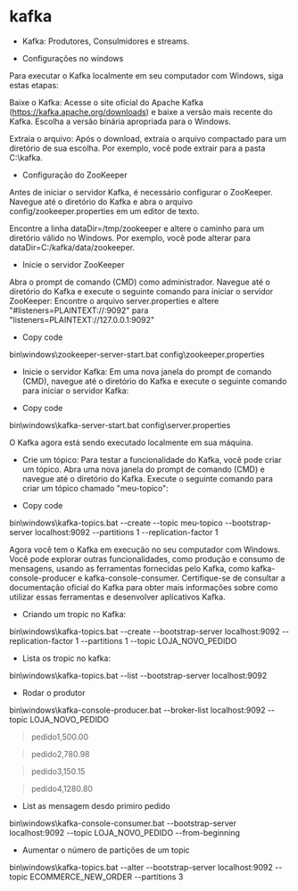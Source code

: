 # kafka

- Kafka: Produtores, Consulmidores e streams.


- Configurações no windows

Para executar o Kafka localmente em seu computador com Windows, siga estas etapas:

Baixe o Kafka: Acesse o site oficial do Apache Kafka (https://kafka.apache.org/downloads) e baixe a versão mais recente do Kafka. Escolha a versão binária apropriada para o Windows.

Extraia o arquivo: Após o download, extraia o arquivo compactado para um diretório de sua escolha. Por exemplo, você pode extrair para a pasta C:\kafka.

- Configuração do ZooKeeper

Antes de iniciar o servidor Kafka, é necessário configurar o ZooKeeper. Navegue até o diretório do Kafka e abra o arquivo config/zookeeper.properties em um editor de texto.

Encontre a linha dataDir=/tmp/zookeeper e altere o caminho para um diretório válido no Windows. Por exemplo, você pode alterar para dataDir=C:/kafka/data/zookeeper.

- Inicie o servidor ZooKeeper

Abra o prompt de comando (CMD) como administrador. Navegue até o diretório do Kafka e execute o seguinte comando para iniciar o servidor ZooKeeper:
Encontre o arquivo server.properties e altere "#listeners=PLAINTEXT://:9092" para "listeners=PLAINTEXT://127.0.0.1:9092"

- Copy code

bin\windows\zookeeper-server-start.bat config\zookeeper.properties

- Inicie o servidor Kafka: Em uma nova janela do prompt de comando (CMD), navegue até o diretório do Kafka e execute o seguinte comando para iniciar o servidor Kafka:

- Copy code

bin\windows\kafka-server-start.bat config\server.properties

O Kafka agora está sendo executado localmente em sua máquina.

- Crie um tópico: Para testar a funcionalidade do Kafka, você pode criar um tópico. Abra uma nova janela do prompt de comando (CMD) e navegue até o diretório do Kafka. Execute o seguinte comando para criar um tópico chamado "meu-topico":

- Copy code

bin\windows\kafka-topics.bat --create --topic meu-topico --bootstrap-server localhost:9092 --partitions 1 --replication-factor 1

Agora você tem o Kafka em execução no seu computador com Windows. Você pode explorar outras funcionalidades, como produção e consumo de mensagens, usando as ferramentas fornecidas pelo Kafka, como kafka-console-producer e kafka-console-consumer. Certifique-se de consultar a documentação oficial do Kafka para obter mais informações sobre como utilizar essas ferramentas e desenvolver aplicativos Kafka.

- Criando um tropic no Kafka:

bin\windows\kafka-topics.bat --create --bootstrap-server localhost:9092 --replication-factor 1 --partitions 1 --topic LOJA_NOVO_PEDIDO

- Lista os tropic no kafka:

bin\windows\kafka-topics.bat --list --bootstrap-server localhost:9092

- Rodar o produtor

bin\windows\kafka-console-producer.bat --broker-list localhost:9092 --topic LOJA_NOVO_PEDIDO

> pedido1,500.00

> pedido2,780.98

> pedido3,150.15

> pedido4,1280.80

- List as mensagem desdo primiro pedido

bin\windows\kafka-console-consumer.bat --bootstrap-server localhost:9092 --topic LOJA_NOVO_PEDIDO --from-beginning

- Aumentar o número de partições de um topic

bin\windows\kafka-topics.bat --alter --bootstrap-server localhost:9092 --topic ECOMMERCE_NEW_ORDER --partitions 3
